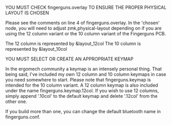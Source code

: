 YOU MUST CHECK fingerguns.overlay TO ENSURE THE PROPER PHYSICAL LAYOUT IS CHOSEN

Please see the comments on line 4 of fingerguns.overlay.  In the 'chosen' node, you will need to adjust zmk,physical-layout depending on if you are using the 12 column variant or the 10 column variant of the Fingerguns PCB.

The 12 column is represented by &layout_12col
The 10 column is represented by &layout_10col


YOU MUST SELECT OR CREATE AN APPROPRIATE KEYMAP

In the ergomech community a keymap is an intensely personal thing.  That being said, I've included my own 12 column and 10 column keymaps in case you need somewhere to start.  Please note that fingerguns.keymap is intended for the 10 column variant.  A 12 column keymap is also included under the name fingerguns.keymap.12col.  If you wish to use 12 columns, simply append '.10col' to the default keymap and delete '.12col' from the other one.

If you build more than one, you can change the default bluetooth name in fingerguns.conf.